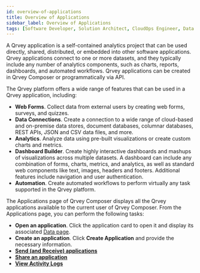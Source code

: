 ```yaml
---
id: overview-of-applications
title: Overview of Applications
sidebar_label: Overview of Applications
tags: [Software Developer, Solution Architect, CloudOps Engineer, Data Analyst, All Personas]
---
```


<div style={{textAlign: "justify"}}>

A Qrvey application is a self-contained analytics project that can be used directly, shared, distributed, or embedded into other software applications. Qrvey applications connect to one or more datasets, and they typically include any number of analytics components, such as charts, reports, dashboards, and automated workflows. Qrvey applications can be created in Qrvey Composer or programmatically via API.  

The Qrvey platform offers a wide range of features that can be used in a Qrvey application, including:
* **Web Forms**. Collect data from external users by creating web forms, surveys, and quizzes.
* **Data Connections**. Create a connection to a wide range of cloud-based and on-premise data stores, document databases, columnar databases, REST APIs, JSON and CSV data files, and more. 
* **Analytics**. Analyze data using pre-built visualizations or create custom charts and metrics.
* **Dashboard Builder**. Create highly interactive dashboards and mashups of visualizations across multiple datasets. A dashboard can include any combination of forms, charts, metrics, and analytics, as well as standard web components like text, images, headers and footers. Additional features include navigation and user authentication.
* **Automation**. Create automated workflows to perform virtually any task supported in the Qrvey platform. 

The Applications page of Qrvey Composer displays all the Qrvey applications available to the current user of Qrvey Composer. From the Applications page, you can perform the following tasks:
* **Open an application**. Click the application card to open it and display its associated [Data page](../data/introduction-to-data-in-qrvey.md). 
* **Create an application**. Click **Create Application** and provide the necessary information. 
* **[Send (and Receive) applications](../applications/sending-applications.md)**
* **[Share an application](../applications/sharing-editing.md)**
* **[View Activity Logs](../applications/activity-log.md)**

</div>